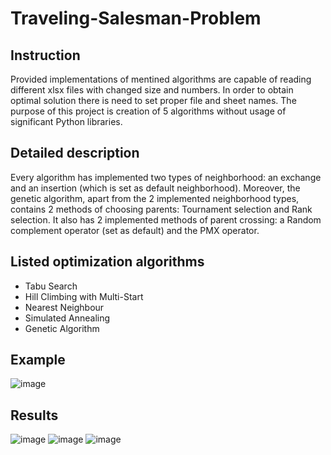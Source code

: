 # Traveling-Salesman-Problem
## Instruction
Provided implementations of mentined algorithms are capable of reading different xlsx files with changed size and numbers. In order to obtain optimal solution there is need to set proper file and sheet names.
The purpose of this project is creation of 5 algorithms without usage of significant Python libraries.

## Detailed description
Every algorithm has implemented two types of neighborhood: an exchange and an insertion (which is set as
default neighborhood). Moreover, the genetic algorithm, apart from the 2 implemented neighborhood types, contains
2 methods of choosing parents: Tournament selection and Rank selection. It also has
2 implemented methods of parent crossing: a Random complement operator (set
as default) and the PMX operator.

## Listed optimization algorithms
- Tabu Search
- Hill Climbing with Multi-Start
- Nearest Neighbour
- Simulated Annealing
- Genetic Algorithm

## Example
![image](https://user-images.githubusercontent.com/61807667/167274168-d2b0d9da-32ba-463d-aec1-af1ccaca5539.png)
## Results
![image](https://user-images.githubusercontent.com/61807667/167274129-ec2488b0-7b87-46e0-8306-7842c98acc81.png)
![image](https://user-images.githubusercontent.com/61807667/167274221-d33f6188-3488-4c47-a487-5b2308ff3769.png)
![image](https://user-images.githubusercontent.com/61807667/167274301-0f44064e-08d6-4986-a3d2-4524405abc5d.png)

